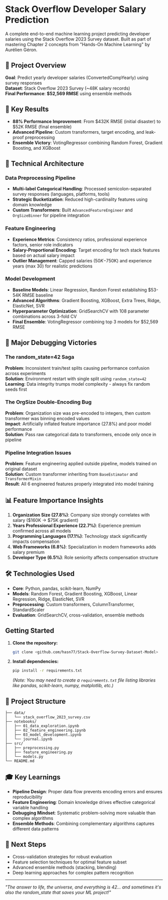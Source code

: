 # Stack Overflow Developer Salary Prediction

A complete end-to-end machine learning project predicting developer salaries using the Stack Overflow 2023 Survey dataset. Built as part of mastering Chapter 2 concepts from "Hands-On Machine Learning" by Aurélien Géron.

## 🎯 Project Overview

**Goal**: Predict yearly developer salaries (ConvertedCompYearly) using survey responses  
**Dataset**: Stack Overflow 2023 Survey (~48K salary records)  
**Final Performance**: **$52,569 RMSE** using ensemble methods

## 🚀 Key Results

- **88% Performance Improvement**: From $432K RMSE (initial disaster) to $52K RMSE (final ensemble)
- **Advanced Pipeline**: Custom transformers, target encoding, and leak-proof preprocessing
- **Ensemble Victory**: VotingRegressor combining Random Forest, Gradient Boosting, and XGBoost

## 🔧 Technical Architecture

### Data Preprocessing Pipeline
- **Multi-label Categorical Handling**: Processed semicolon-separated survey responses (languages, platforms, tools)
- **Strategic Bucketization**: Reduced high-cardinality features using domain knowledge
- **Custom Transformers**: Built `AdvancedFeatureEngineer` and `OrgSizeBinner` for pipeline integration

### Feature Engineering
- **Experience Metrics**: Consistency ratios, professional experience factors, senior role indicators
- **Salary-Proportional Encoding**: Target encoding for tech stack features based on actual salary impact
- **Outlier Management**: Capped salaries ($50K-$750K) and experience years (max 30) for realistic predictions

### Model Development
- **Baseline Models**: Linear Regression, Random Forest establishing $53-54K RMSE baseline
- **Advanced Algorithms**: Gradient Boosting, XGBoost, Extra Trees, Ridge, ElasticNet, SVR
- **Hyperparameter Optimization**: GridSearchCV with 108 parameter combinations across 3-fold CV
- **Final Ensemble**: VotingRegressor combining top 3 models for $52,569 RMSE

## 🐛 Major Debugging Victories

### The random_state=42 Saga
**Problem**: Inconsistent train/test splits causing performance confusion across experiments  
**Solution**: Environment restart with single split using `random_state=42`  
**Learning**: Data integrity trumps model complexity - always fix random seeds first

### The OrgSize Double-Encoding Bug
**Problem**: Organization size was pre-encoded to integers, then custom transformer was binning encoded values  
**Impact**: Artificially inflated feature importance (27.8%) and poor model performance  
**Solution**: Pass raw categorical data to transformers, encode only once in pipeline

### Pipeline Integration Issues
**Problem**: Feature engineering applied outside pipeline, models trained on original dataset  
**Solution**: Custom transformer inheriting from `BaseEstimator` and `TransformerMixin`  
**Result**: All 6 engineered features properly integrated into model training

## 📊 Feature Importance Insights

1. **Organization Size (27.8%)**: Company size strongly correlates with salary ($160K → $75K gradient)
2. **Years Professional Experience (22.7%)**: Experience premium confirmed across all models
3. **Programming Languages (17.1%)**: Technology stack significantly impacts compensation
4. **Web Frameworks (6.8%)**: Specialization in modern frameworks adds salary premium
5. **Developer Type (6.5%)**: Role seniority affects compensation structure

## 🛠️ Technologies Used

- **Core**: Python, pandas, scikit-learn, NumPy
- **Models**: Random Forest, Gradient Boosting, XGBoost, Linear Regression, Ridge, ElasticNet, SVR
- **Preprocessing**: Custom transformers, ColumnTransformer, StandardScaler
- **Evaluation**: GridSearchCV, cross-validation, ensemble methods

## Getting Started

1.  **Clone the repository:**
    ```bash
    git clone <github.com/hasn77/Stack-Overflow-Survey-Dataset-Model>
    ```
2.  **Install dependencies:**
    ```bash
    pip install -r requirements.txt
    ```
    *(Note: You may need to create a `requirements.txt` file listing libraries like pandas, scikit-learn, numpy, matplotlib, etc.)*

## 📁 Project Structure

```
├── data/
│   └── stack_overflow_2023_survey.csv
├── notebooks/
│   ├── 01_data_exploration.ipynb
│   ├── 02_feature_engineering.ipynb
│   ├── 03_model_development.ipynb
│   └── journal.ipynb
├── src/
│   ├── preprocessing.py
│   ├── feature_engineering.py
│   └── models.py
└── README.md
```

## 🎓 Key Learnings

- **Pipeline Design**: Proper data flow prevents encoding errors and ensures reproducibility
- **Feature Engineering**: Domain knowledge drives effective categorical variable handling
- **Debugging Mindset**: Systematic problem-solving more valuable than complex algorithms
- **Ensemble Methods**: Combining complementary algorithms captures different data patterns

## 🔄 Next Steps

- Cross-validation strategies for robust evaluation
- Feature selection techniques for optimal feature subset
- Advanced ensemble methods (stacking, blending)
- Deep learning approaches for complex pattern recognition

---

*"The answer to life, the universe, and everything is 42... and sometimes it's also the random_state that saves your ML project!"*
